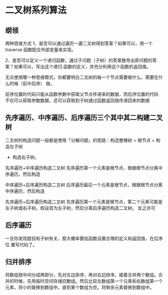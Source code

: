 # 二叉树系列算法
## 纲领
两种思维方式
1、是否可以通过遍历⼀遍⼆叉树得到答案？如果可以，⽤⼀个 traverse 函数配合外部变量来实现。

2、是否可以定义⼀个递归函数，通过⼦问题（⼦树）的答案推导出原问题的答案？如果可以，写出这个递归
函数的定义，并充分利⽤这个函数的返回值。

⽆论使⽤哪⼀种思维模式，你都要明⽩⼆叉树的每⼀个节点需要做什么，需要在什么时候（前中后序）
做。

前序位置的代码只能从函数参数中获取⽗节点传递来的数据，⽽后序位置的代码
不仅可以获取参数数据，还可以获取到⼦树通过函数返回值传递回来的数据


## 先序遍历、中序遍历、后序遍历三个其中其二构建二叉树
⼆叉树的构造问题⼀般都是使⽤「分解问题」的思路：构造整棵树 = 根节点 + 构造左⼦树
+ 构造右⼦树。

先序遍历+中序遍历构造二叉树
先序遍历第一个元素是根节点，根据根节点分离中序遍历，然后构造

中序遍历+后序遍历构造二叉树
后序遍历最后一个元素是根节点，根据根节点分离中序遍历，然后构造

先序遍历+后序遍历构造二叉树
先序遍历第一个元素是根节点，第二个元素可能是左子树或右子树。假设其为左子树，然后分离后序遍历构造二叉树。
反之亦可

## 后序遍历
⼀旦你发现题⽬和⼦树有关，那⼤概率要给函数设置合理的定义和返回值，在后序位
置写代码了。

## 归并排序
将数组按中间分成两部分，先对左边排序，再对右边排序。接着合并两个数组。合并的时候，先用临时空间存储旧数组。然后比较左数组第一个元素和右数组第一个元素，将小的替换到数组中。直到某个数组为空。将剩余元素替换到数组中。
